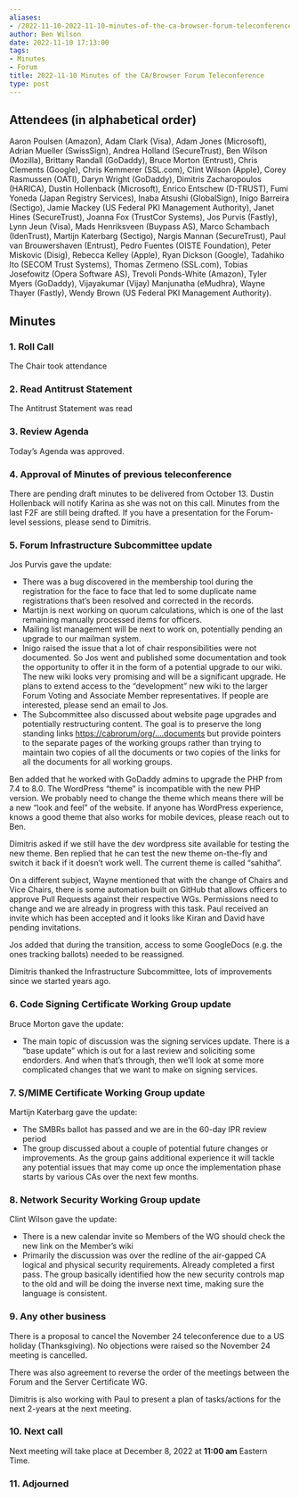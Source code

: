```yaml
---
aliases:
- /2022-11-10-2022-11-10-minutes-of-the-ca-browser-forum-teleconference/
author: Ben Wilson
date: 2022-11-10 17:13:00
tags:
- Minutes
- Forum
title: 2022-11-10 Minutes of the CA/Browser Forum Teleconference
type: post
---
```


## Attendees (in alphabetical order) 

Aaron Poulsen (Amazon), Adam Clark (Visa), Adam Jones (Microsoft), Adrian Mueller (SwissSign), Andrea Holland (SecureTrust), Ben Wilson (Mozilla), Brittany Randall (GoDaddy), Bruce Morton (Entrust), Chris Clements (Google), Chris Kemmerer (SSL.com), Clint Wilson (Apple), Corey Rasmussen (OATI), Daryn Wright (GoDaddy), Dimitris Zacharopoulos (HARICA), Dustin Hollenback (Microsoft), Enrico Entschew (D-TRUST), Fumi Yoneda (Japan Registry Services), Inaba Atsushi (GlobalSign), Inigo Barreira (Sectigo), Jamie Mackey (US Federal PKI Management Authority), Janet Hines (SecureTrust), Joanna Fox (TrustCor Systems), Jos Purvis (Fastly), Lynn Jeun (Visa), Mads Henriksveen (Buypass AS), Marco Schambach (IdenTrust), Martijn Katerbarg (Sectigo), Nargis Mannan (SecureTrust), Paul van Brouwershaven (Entrust), Pedro Fuentes (OISTE Foundation), Peter Miskovic (Disig), Rebecca Kelley (Apple), Ryan Dickson (Google), Tadahiko Ito (SECOM Trust Systems), Thomas Zermeno (SSL.com), Tobias Josefowitz (Opera Software AS), Trevoli Ponds-White (Amazon), Tyler Myers (GoDaddy), Vijayakumar (Vijay) Manjunatha (eMudhra), Wayne Thayer (Fastly), Wendy Brown (US Federal PKI Management Authority).

## Minutes

### 1. Roll Call

The Chair took attendance

### 2. Read Antitrust Statement

The Antitrust Statement was read

### 3. Review Agenda

Today’s Agenda was approved.

### 4. Approval of Minutes of previous teleconference 

There are pending draft minutes to be delivered from October 13. Dustin Hollenback will notify Karina as she was not on this call. Minutes from the last F2F are still being drafted. If you have a presentation for the Forum-level sessions, please send to Dimitris.

### 5. Forum Infrastructure Subcommittee update 

Jos Purvis gave the update:

- There was a bug discovered in the membership tool during the registration for the face to face that led to some duplicate name registrations that’s been resolved and corrected in the records.
- Martijn is next working on quorum calculations, which is one of the last remaining manually processed items for officers.
- Mailing list management will be next to work on, potentially pending an upgrade to our mailman system.
- Inigo raised the issue that a lot of chair responsibilities were not documented. So Jos went and published some documentation and took the opportunity to offer it in the form of a potential upgrade to our wiki. The new wiki looks very promising and will be a significant upgrade. He plans to extend access to the “development” new wiki to the larger Forum Voting and Associate Member representatives. If people are interested, please send an email to Jos.
- The Subcommittee also discussed about website page upgrades and potentially restructuring content. The goal is to preserve the long standing links [https://cabrorum/org/….documents](https://cabrorum/org/....documents) but provide pointers to the separate pages of the working groups rather than trying to maintain two copies of all the documents or two copies of the links for all the documents for all working groups.

Ben added that he worked with GoDaddy admins to upgrade the PHP from 7.4 to 8.0. The WordPress “theme” is incompatible with the new PHP version. We probably need to change the theme which means there will be a new “look and feel” of the website. If anyone has WordPress experience, knows a good theme that also works for mobile devices, please reach out to Ben.

Dimitris asked if we still have the dev wordpress site available for testing the new theme. Ben replied that he can test the new theme on-the-fly and switch it back if it doesn’t work well. The current theme is called “sahitha”.

On a different subject, Wayne mentioned that with the change of Chairs and Vice Chairs, there is some automation built on GitHub that allows officers to approve Pull Requests against their respective WGs. Permissions need to change and we are already in progress with this task. Paul received an invite which has been accepted and it looks like Kiran and David have pending invitations.

Jos added that during the transition, access to some GoogleDocs (e.g. the ones tracking ballots) needed to be reassigned.

Dimitris thanked the Infrastructure Subcommittee, lots of improvements since we started years ago.

### 6. Code Signing Certificate Working Group update 

Bruce Morton gave the update:

- The main topic of discussion was the signing services update. There is a “base update” which is out for a last review and soliciting some endorders. And when that’s through, then we’ll look at some more complicated changes that we want to make on signing services.

### 7. S/MIME Certificate Working Group update 

Martijn Katerbarg gave the update:

- The SMBRs ballot has passed and we are in the 60-day IPR review period
- The group discussed about a couple of potential future changes or improvements. As the group gains additional experience it will tackle any potential issues that may come up once the implementation phase starts by various CAs over the next few months.

### 8. Network Security Working Group update 

Clint Wilson gave the update:

- There is a new calendar invite so Members of the WG should check the new link on the Member’s wiki
- Primarily the discussion was over the redline of the air-gapped CA logical and physical security requirements. Already completed a first pass. The group basically identified how the new security controls map to the old and will be doing the inverse next time, making sure the language is consistent.

### 9. Any other business 

There is a proposal to cancel the November 24 teleconference due to a US holiday (Thanksgiving). No objections were raised so the November 24 meeting is cancelled.

There was also agreement to reverse the order of the meetings between the Forum and the Server Certificate WG.

Dimitris is also working with Paul to present a plan of tasks/actions for the next 2-years at the next meeting.

### 10. Next call 

Next meeting will take place at December 8, 2022 at **11:00 am** Eastern Time.

### 11. Adjourned